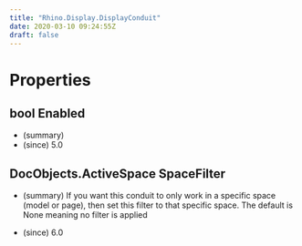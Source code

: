 ```yaml
---
title: "Rhino.Display.DisplayConduit"
date: 2020-03-10 09:24:55Z
draft: false
---
```


# Properties
## bool Enabled
- (summary) 
- (since) 5.0
## DocObjects.ActiveSpace SpaceFilter
- (summary) 
     If you want this conduit to only work in a specific space (model or page),
     then set this filter to that specific space. The default is None meaning
     no filter is applied
     
- (since) 6.0
